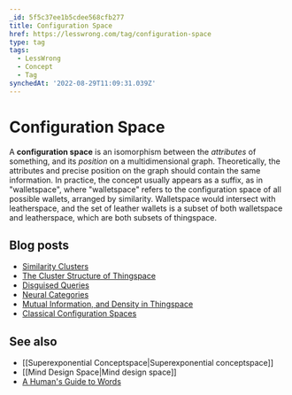 ```yaml
---
_id: 5f5c37ee1b5cdee568cfb277
title: Configuration Space
href: https://lesswrong.com/tag/configuration-space
type: tag
tags:
  - LessWrong
  - Concept
  - Tag
synchedAt: '2022-08-29T11:09:31.039Z'
---
```

# Configuration Space

A **configuration space** is an isomorphism between the _attributes_ of something, and its _position_ on a multidimensional graph. Theoretically, the attributes and precise position on the graph should contain the same information. In practice, the concept usually appears as a suffix, as in "walletspace", where "walletspace" refers to the configuration space of all possible wallets, arranged by similarity. Walletspace would intersect with leatherspace, and the set of leather wallets is a subset of both walletspace and leatherspace, which are both subsets of thingspace.

Blog posts
----------

*   [Similarity Clusters](http://lesswrong.com/lw/nj/similarity_clusters/)
*   [The Cluster Structure of Thingspace](http://lesswrong.com/lw/nl/the_cluster_structure_of_thingspace)
*   [Disguised Queries](http://lesswrong.com/lw/nm/disguised_queries/)
*   [Neural Categories](http://lesswrong.com/lw/nn/neural_categories/)
*   [Mutual Information, and Density in Thingspace](http://lesswrong.com/lw/o2/mutual_information_and_density_in_thingspace/)
*   [Classical Configuration Spaces](http://lesswrong.com/lw/pi/classical_configuration_spaces/)

See also
--------

*   [[Superexponential Conceptspace|Superexponential conceptspace]]
*   [[Mind Design Space|Mind design space]]
*   [A Human's Guide to Words](https://wiki.lesswrong.com/wiki/A_Human's_Guide_to_Words)